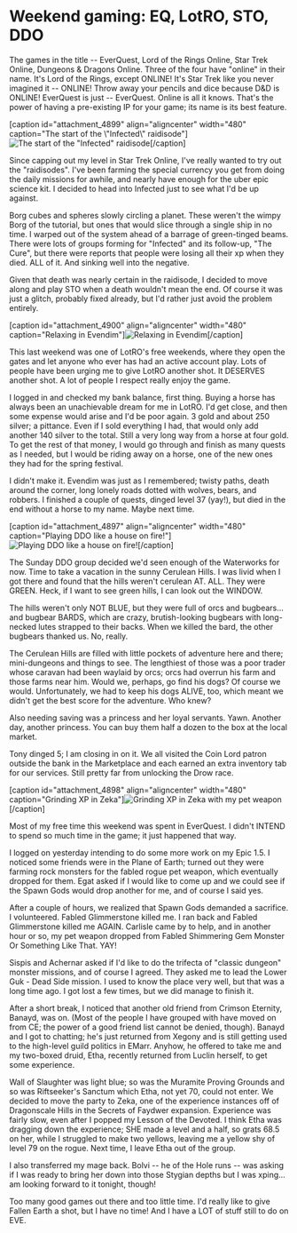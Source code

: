 # Weekend gaming: EQ, LotRO, STO, DDO

The games in the title -- EverQuest, Lord of the Rings Online, Star Trek Online, Dungeons & Dragons Online. Three of the four have "online" in their name. It's Lord of the Rings, except ONLINE! It's Star Trek like you never imagined it -- ONLINE! Throw away your pencils and dice because D&D is ONLINE! EverQuest is just -- EverQuest. Online is all it knows. That's the power of having a pre-existing IP for your game; its name is its best feature.

[caption id="attachment\_4899" align="aligncenter" width="480" caption="The start of the \\"Infected\\" raidisode"]![](http://westkarana.com/wp-content/uploads/2010/03/GameClient-2010-03-27-11-28-11-01.jpg "The start of the \"Infected\" raidisode")[/caption]

Since capping out my level in Star Trek Online, I've really wanted to try out the "raidisodes". I've been farming the special currency you get from doing the daily missions for awhile, and nearly have enough for the uber epic science kit. I decided to head into Infected just to see what I'd be up against.

Borg cubes and spheres slowly circling a planet. These weren't the wimpy Borg of the tutorial, but ones that would slice through a single ship in no time. I warped out of the system ahead of a barrage of green-tinged beams. There were lots of groups forming for "Infected" and its follow-up, "The Cure", but there were reports that people were losing all their xp when they died. ALL of it. And sinking well into the negative.

Given that death was nearly certain in the raidisode, I decided to move along and play STO when a death wouldn't mean the end. Of course it was just a glitch, probably fixed already, but I'd rather just avoid the problem entirely.

[caption id="attachment\_4900" align="aligncenter" width="480" caption="Relaxing in Evendim"]![](http://westkarana.com/wp-content/uploads/2010/03/lotroclient-2010-03-27-12-44-24-33.jpg "Relaxing in Evendim")[/caption]

This last weekend was one of LotRO's free weekends, where they open the gates and let anyone who ever has had an active account play. Lots of people have been urging me to give LotRO another shot. It DESERVES another shot. A lot of people I respect really enjoy the game.

I logged in and checked my bank balance, first thing. Buying a horse has always been an unachievable dream for me in LotRO. I'd get close, and then some expense would arise and I'd be poor again. 3 gold and about 250 silver; a pittance. Even if I sold everything I had, that would only add another 140 silver to the total. Still a very long way from a horse at four gold. To get the rest of that money, I would go through and finish as many quests as I needed, but I would be riding away on a horse, one of the new ones they had for the spring festival.

I didn't make it. Evendim was just as I remembered; twisty paths, death around the corner, long lonely roads dotted with wolves, bears, and robbers. I finished a couple of quests, dinged level 37 (yay!), but died in the end without a horse to my name. Maybe next time.

[caption id="attachment\_4897" align="aligncenter" width="480" caption="Playing DDO like a house on fire!"]![](http://westkarana.com/wp-content/uploads/2010/03/dndclient-2010-03-28-20-52-32-33.jpg "Playing DDO like a house on fire!")[/caption]

The Sunday DDO group decided we'd seen enough of the Waterworks for now. Time to take a vacation in the sunny Cerulean Hills. I was livid when I got there and found that the hills weren't cerulean AT. ALL. They were GREEN. Heck, if I want to see green hills, I can look out the WINDOW.

The hills weren't only NOT BLUE, but they were full of orcs and bugbears... and bugbear BARDS, which are crazy, brutish-looking bugbears with long-necked lutes strapped to their backs. When we killed the bard, the other bugbears thanked us. No, really.

The Cerulean Hills are filled with little pockets of adventure here and there; mini-dungeons and things to see. The lengthiest of those was a poor trader whose caravan had been waylaid by orcs; orcs had overrun his farm and those farms near him. Would we, perhaps, go find his dogs? Of course we would. Unfortunately, we had to keep his dogs ALIVE, too, which meant we didn't get the best score for the adventure. Who knew?

Also needing saving was a princess and her loyal servants. Yawn. Another day, another princess. You can buy them half a dozen to the box at the local market.

Tony dinged 5; I am closing in on it. We all visited the Coin Lord patron outside the bank in the Marketplace and each earned an extra inventory tab for our services. Still pretty far from unlocking the Drow race.

[caption id="attachment\_4898" align="aligncenter" width="480" caption="Grinding XP in Zeka"]![](http://westkarana.com/wp-content/uploads/2010/03/EQ000009.jpg "Grinding XP in Zeka with my pet weapon")[/caption]

Most of my free time this weekend was spent in EverQuest. I didn't INTEND to spend so much time in the game; it just happened that way.

I logged on yesterday intending to do some more work on my Epic 1.5. I noticed some friends were in the Plane of Earth; turned out they were farming rock monsters for the fabled rogue pet weapon, which eventually dropped for them. Egat asked if I would like to come up and we could see if the Spawn Gods would drop another for me, and of course I said yes.

After a couple of hours, we realized that Spawn Gods demanded a sacrifice. I volunteered. Fabled Glimmerstone killed me. I ran back and Fabled Glimmerstone killed me AGAIN. Carlisle came by to help, and in another hour or so, my pet weapon dropped from Fabled Shimmering Gem Monster Or Something Like That. YAY!

Sispis and Achernar asked if I'd like to do the trifecta of "classic dungeon" monster missions, and of course I agreed. They asked me to lead the Lower Guk - Dead Side mission. I used to know the place very well, but that was a long time ago. I got lost a few times, but we did manage to finish it.

After a short break, I noticed that another old friend from Crimson Eternity, Banayd, was on. (Most of the people I have grouped with have moved on from CE; the power of a good friend list cannot be denied, though). Banayd and I got to chatting; he's just returned from Xegony and is still getting used to the high-level guild politics in EMarr. Anyhow, he offered to take me and my two-boxed druid, Etha, recently returned from Luclin herself, to get some experience.

Wall of Slaughter was light blue; so was the Muramite Proving Grounds and so was Riftseeker's Sanctum which Etha, not yet 70, could not enter. We decided to move the party to Zeka, one of the experience instances off of Dragonscale Hills in the Secrets of Faydwer expansion. Experience was fairly slow, even after I popped my Lesson of the Devoted. I think Etha was dragging down the experience; SHE made a level and a half, so grats 68.5 on her, while I struggled to make two yellows, leaving me a yellow shy of level 79 on the rogue. Next time, I leave Etha out of the group.

I also transferred my mage back. Bolvi -- he of the Hole runs -- was asking if I was ready to bring her down into those Stygian depths but I was xping... am looking forward to it tonight, though!

Too many good games out there and too little time. I'd really like to give Fallen Earth a shot, but I have no time! And I have a LOT of stuff still to do on EVE.

